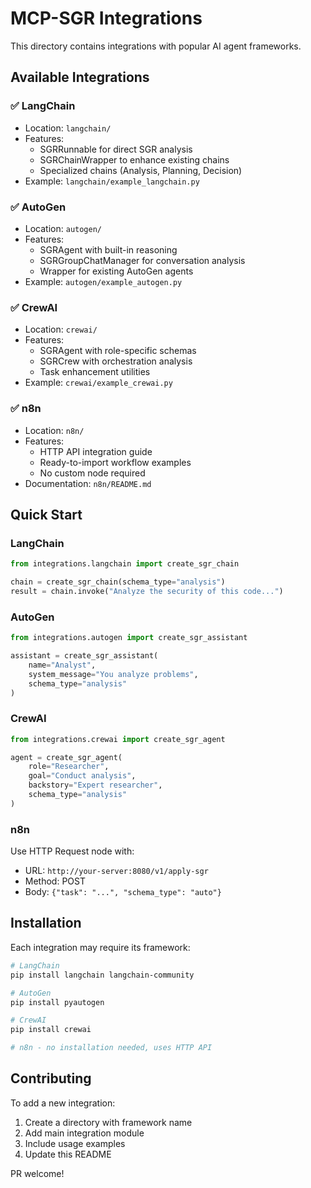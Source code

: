 # MCP-SGR Integrations

This directory contains integrations with popular AI agent frameworks.

## Available Integrations

### ✅ LangChain
- Location: `langchain/`
- Features:
  - SGRRunnable for direct SGR analysis
  - SGRChainWrapper to enhance existing chains
  - Specialized chains (Analysis, Planning, Decision)
- Example: `langchain/example_langchain.py`

### ✅ AutoGen
- Location: `autogen/`
- Features:
  - SGRAgent with built-in reasoning
  - SGRGroupChatManager for conversation analysis
  - Wrapper for existing AutoGen agents
- Example: `autogen/example_autogen.py`

### ✅ CrewAI
- Location: `crewai/`
- Features:
  - SGRAgent with role-specific schemas
  - SGRCrew with orchestration analysis
  - Task enhancement utilities
- Example: `crewai/example_crewai.py`

### ✅ n8n
- Location: `n8n/`
- Features:
  - HTTP API integration guide
  - Ready-to-import workflow examples
  - No custom node required
- Documentation: `n8n/README.md`

## Quick Start

### LangChain
```python
from integrations.langchain import create_sgr_chain

chain = create_sgr_chain(schema_type="analysis")
result = chain.invoke("Analyze the security of this code...")
```

### AutoGen
```python
from integrations.autogen import create_sgr_assistant

assistant = create_sgr_assistant(
    name="Analyst",
    system_message="You analyze problems",
    schema_type="analysis"
)
```

### CrewAI
```python
from integrations.crewai import create_sgr_agent

agent = create_sgr_agent(
    role="Researcher",
    goal="Conduct analysis",
    backstory="Expert researcher",
    schema_type="analysis"
)
```

### n8n
Use HTTP Request node with:
- URL: `http://your-server:8080/v1/apply-sgr`
- Method: POST
- Body: `{"task": "...", "schema_type": "auto"}`

## Installation

Each integration may require its framework:
```bash
# LangChain
pip install langchain langchain-community

# AutoGen
pip install pyautogen

# CrewAI
pip install crewai

# n8n - no installation needed, uses HTTP API
```

## Contributing

To add a new integration:
1. Create a directory with framework name
2. Add main integration module
3. Include usage examples
4. Update this README

PR welcome!
